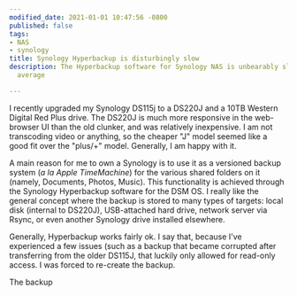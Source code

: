 ```yaml
---
modified_date: 2021-01-01 10:47:56 -0800
published: false
tags:
- NAS
- synology
title: Synology Hyperbackup is disturbingly slow
description: The Hyperbackup software for Synology NAS is unbearably slow at 3 MB/s
  average

---
```

I recently upgraded my Synology DS115j to a DS220J and a 10TB Western Digital Red Plus drive. The DS220J is much more responsive in the web-browser UI than the old clunker, and was relatively inexpensive. I am not transcoding video or anything, so the cheaper "J" model seemed like a good fit over the "plus/+" model. Generally, I am happy with it.

A main reason for me to own a Synology is to use it as a versioned backup system (_a la Apple TimeMachine_) for the various shared folders on it (namely, Documents, Photos, Music). This functionality is achieved through the Synology Hyperbackup software for the DSM OS. I really like the general concept where the backup is stored to many types of targets: local disk (internal to DS220J), USB-attached hard drive, network server via Rsync, or even another Synology drive installed elsewhere.

Generally, Hyperbackup works fairly ok. I say that, because I've experienced a few issues (such as a backup that became corrupted after transferring from the older DS115J, that luckily only allowed for read-only access. I was forced to re-create the backup.

The backup 